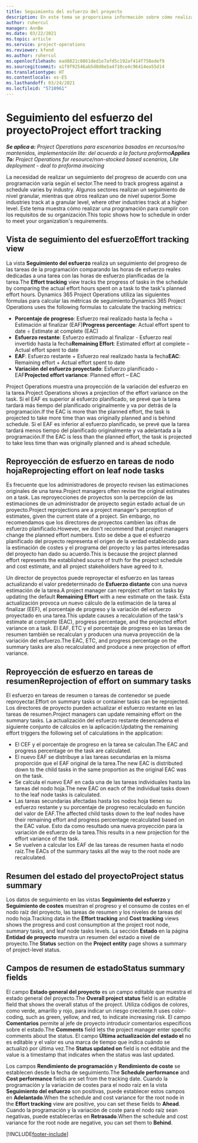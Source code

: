 ```yaml
---
title: Seguimiento del esfuerzo del proyecto
description: En este tema se proporciona información sobre cómo realizar un seguimiento de esfuerzo en el progreso y el progreso del trabajo.
author: ruhercul
manager: AnnBe
ms.date: 03/22/2021
ms.topic: article
ms.service: project-operations
ms.reviewer: kfend
ms.author: ruhercul
ms.openlocfilehash: ead8821c8861ded1e7afd5c192af414f758edef9
ms.sourcegitcommit: a1f9f92546ab5d8d8e5a4710ce4c96414ea55d14
ms.translationtype: HT
ms.contentlocale: es-ES
ms.lasthandoff: 03/24/2021
ms.locfileid: "5710961"
---
```

# <a name="project-effort-tracking"></a><span data-ttu-id="5f2fa-103">Seguimiento del esfuerzo del proyecto</span><span class="sxs-lookup"><span data-stu-id="5f2fa-103">Project effort tracking</span></span>

<span data-ttu-id="5f2fa-104">_**Se aplica a:** Project Operations para escenarios basados en recursos/no mantenidos, implementación lite: del acuerdo a la factura proforma_</span><span class="sxs-lookup"><span data-stu-id="5f2fa-104">_**Applies To:** Project Operations for resource/non-stocked based scenarios, Lite deployment - deal to proforma invoicing_</span></span>

<span data-ttu-id="5f2fa-105">La necesidad de realizar un seguimiento del progreso de acuerdo con una programación varía según el sector.</span><span class="sxs-lookup"><span data-stu-id="5f2fa-105">The need to track progress against a schedule varies by industry.</span></span> <span data-ttu-id="5f2fa-106">Algunos sectores realizan un seguimiento de nivel granular, mientras que otros realizan uno de nivel superior.</span><span class="sxs-lookup"><span data-stu-id="5f2fa-106">Some industries track at a granular level, where other industries track at a higher level.</span></span> <span data-ttu-id="5f2fa-107">Este tema muestra cómo realizar una programación para cumplir con los requisitos de su organización.</span><span class="sxs-lookup"><span data-stu-id="5f2fa-107">This topic shows how to schedule in order to meet your organization's requirements.</span></span>

## <a name="effort-tracking-view"></a><span data-ttu-id="5f2fa-108">Vista de seguimiento del esfuerzo</span><span class="sxs-lookup"><span data-stu-id="5f2fa-108">Effort tracking view</span></span>

<span data-ttu-id="5f2fa-109">La vista **Seguimiento del esfuerzo** realiza un seguimiento del progreso de las tareas de la programación comparando las horas de esfuerzo reales dedicadas a una tarea con las horas de esfuerzo planificadas de la tarea.</span><span class="sxs-lookup"><span data-stu-id="5f2fa-109">The **Effort tracking** view tracks the progress of tasks in the schedule by comparing the actual effort hours spent on a task to the task's planned effort hours.</span></span> <span data-ttu-id="5f2fa-110">Dynamics 365 Project Operations utiliza las siguientes fórmulas para calcular las métricas de seguimiento:</span><span class="sxs-lookup"><span data-stu-id="5f2fa-110">Dynamics 365 Project Operations uses the following formulas to calculate the tracking metrics:</span></span>

- <span data-ttu-id="5f2fa-111">**Porcentaje de progreso**: Esfuerzo real realizado hasta la fecha ÷ Estimación al finalizar (EAF)</span><span class="sxs-lookup"><span data-stu-id="5f2fa-111">**Progress percentage**: Actual effort spent to date ÷ Estimate at complete (EAC)</span></span> 
- <span data-ttu-id="5f2fa-112">**Esfuerzo restante**: Esfuerzo estimado al finalizar - Esfuerzo real invertido hasta la fecha</span><span class="sxs-lookup"><span data-stu-id="5f2fa-112">**Remaining Effort**: Estimated effort at complete – Actual effort spent to date</span></span> 
- <span data-ttu-id="5f2fa-113">**EAF**: Esfuerzo restante + Esfuerzo real realizado hasta la fecha</span><span class="sxs-lookup"><span data-stu-id="5f2fa-113">**EAC**: Remaining effort + Actual effort spent to date</span></span> 
- <span data-ttu-id="5f2fa-114">**Variación del esfuerzo proyectado**: Esfuerzo planificado - EAF</span><span class="sxs-lookup"><span data-stu-id="5f2fa-114">**Projected effort variance**: Planned effort – EAC</span></span>

<span data-ttu-id="5f2fa-115">Project Operations muestra una proyección de la variación del esfuerzo en la tarea.</span><span class="sxs-lookup"><span data-stu-id="5f2fa-115">Project Operations shows a projection of the effort variance on the task.</span></span> <span data-ttu-id="5f2fa-116">Si el EAF es superior al esfuerzo planificado, se prevé que la tarea tardará más tiempo del planificado originalmente y va por detrás de la programación.</span><span class="sxs-lookup"><span data-stu-id="5f2fa-116">If the EAC is more than the planned effort, the task is projected to take more time than was originally planned and is behind schedule.</span></span> <span data-ttu-id="5f2fa-117">Si el EAF es inferior al esfuerzo planificado, se prevé que la tarea tardará menos tiempo del planificado originalmente y va adelantada a la programación.</span><span class="sxs-lookup"><span data-stu-id="5f2fa-117">If the EAC is less than the planned effort, the task is projected to take less time than was originally planned and is ahead schedule.</span></span>

## <a name="reprojecting-effort-on-leaf-node-tasks"></a><span data-ttu-id="5f2fa-118">Reproyección de esfuerzo en tareas de nodo hoja</span><span class="sxs-lookup"><span data-stu-id="5f2fa-118">Reprojecting effort on leaf node tasks</span></span>

<span data-ttu-id="5f2fa-119">Es frecuente que los administradores de proyecto revisen las estimaciones originales de una tarea.</span><span class="sxs-lookup"><span data-stu-id="5f2fa-119">Project managers often revise the original estimates on a task.</span></span> <span data-ttu-id="5f2fa-120">Las reproyecciones de proyectos son la percepción de las estimaciones de un administrador de proyecto según estado actual de un proyecto.</span><span class="sxs-lookup"><span data-stu-id="5f2fa-120">Project reprojections are a project manager's perception of estimates, given the current state of a project.</span></span> <span data-ttu-id="5f2fa-121">Sin embargo, no recomendamos que los directores de proyectos cambien las cifras de esfuerzo planificado.</span><span class="sxs-lookup"><span data-stu-id="5f2fa-121">However, we don't recommend that project managers change the planned effort numbers.</span></span> <span data-ttu-id="5f2fa-122">Esto se debe a que el esfuerzo planificado del proyecto representa el origen de la verdad establecido para la estimación de costes y el programa del proyecto y las partes interesadas del proyecto han dado su acuerdo.</span><span class="sxs-lookup"><span data-stu-id="5f2fa-122">This is because the project planned effort represents the established source of truth for the project schedule and cost estimate, and all project stakeholders have agreed to it.</span></span>

<span data-ttu-id="5f2fa-123">Un director de proyectos puede reproyectar el esfuerzo en las tareas actualizando el valor predeterminado de **Esfuerzo distante** con una nueva estimación de la tarea.</span><span class="sxs-lookup"><span data-stu-id="5f2fa-123">A project manager can reproject effort on tasks by updating the default **Remaining Effort** with a new estimate on the task.</span></span> <span data-ttu-id="5f2fa-124">Esta actualización provoca un nuevo cálculo de la estimación de la tarea al finalizar (EEF), el porcentaje de progreso y la variación del esfuerzo proyectado en una tarea.</span><span class="sxs-lookup"><span data-stu-id="5f2fa-124">This update causes a recalculation of the task's estimate at complete (EAC), progress percentage, and the projected effort variance on a task.</span></span> <span data-ttu-id="5f2fa-125">El EAF, ETC y el porcentaje de progreso en las tareas de resumen también se recalculan y producen una nueva proyección de la variación del esfuerzo.</span><span class="sxs-lookup"><span data-stu-id="5f2fa-125">The EAC, ETC, and progress percentage on the summary tasks are also recalculated and produce a new projection of effort variance.</span></span>

## <a name="reprojection-of-effort-on-summary-tasks"></a><span data-ttu-id="5f2fa-126">Reproyección de esfuerzo en tareas de resumen</span><span class="sxs-lookup"><span data-stu-id="5f2fa-126">Reprojection of effort on summary tasks</span></span>

<span data-ttu-id="5f2fa-127">El esfuerzo en tareas de resumen o tareas de contenedor se puede reproyectar.</span><span class="sxs-lookup"><span data-stu-id="5f2fa-127">Effort on summary tasks or container tasks can be reprojected.</span></span> <span data-ttu-id="5f2fa-128">Los directores de proyecto pueden actualizar el esfuerzo restante en las tareas de resumen.</span><span class="sxs-lookup"><span data-stu-id="5f2fa-128">Project managers can update remaining effort on the summary tasks.</span></span> <span data-ttu-id="5f2fa-129">La actualización del esfuerzo restante desencadena el siguiente conjunto de cálculos en la aplicación:</span><span class="sxs-lookup"><span data-stu-id="5f2fa-129">Updating the remaining effort triggers the following set of calculations in the application:</span></span>

- <span data-ttu-id="5f2fa-130">El CEF y el porcentaje de progreso en la tarea se calculan.</span><span class="sxs-lookup"><span data-stu-id="5f2fa-130">The EAC and progress percentage on the task are calculated.</span></span>
- <span data-ttu-id="5f2fa-131">El nuevo EAF se distribuye a las tareas secundarias en la misma proporción que el EAF original de la tarea.</span><span class="sxs-lookup"><span data-stu-id="5f2fa-131">The new EAC is distributed down to the child tasks in the same proportion as the original EAC was on the task.</span></span>
- <span data-ttu-id="5f2fa-132">Se calcula el nuevo EAF en cada una de las tareas individuales hasta las tareas del nodo hoja.</span><span class="sxs-lookup"><span data-stu-id="5f2fa-132">The new EAC on each of the individual tasks down to the leaf node tasks is calculated.</span></span> 
- <span data-ttu-id="5f2fa-133">Las tareas secundarias afectadas hasta los nodos hoja tienen su esfuerzo restante y su porcentaje de progreso recalculado en función del valor de EAF.</span><span class="sxs-lookup"><span data-stu-id="5f2fa-133">The affected child tasks down to the leaf nodes have their remaining effort and progress percentage recalculated based on the EAC value.</span></span> <span data-ttu-id="5f2fa-134">Esto da como resultado una nueva proyección para la variación de esfuerzo de la tarea.</span><span class="sxs-lookup"><span data-stu-id="5f2fa-134">This results in a new projection for the effort variance of the task.</span></span> 
- <span data-ttu-id="5f2fa-135">Se vuelven a calcular los EAF de las tareas de resumen hasta el nodo raíz.</span><span class="sxs-lookup"><span data-stu-id="5f2fa-135">The EACs of the summary tasks all the way to the root node are recalculated.</span></span>


## <a name="project-status-summary"></a><span data-ttu-id="5f2fa-136">Resumen del estado del proyecto</span><span class="sxs-lookup"><span data-stu-id="5f2fa-136">Project status summary</span></span>

<span data-ttu-id="5f2fa-137">Los datos de seguimiento en las vistas **Seguimiento del esfuerzo** y **Seguimiento de costes** muestran el progreso y el consumo de costes en el nodo raíz del proyecto, las tareas de resumen y los niveles de tareas del nodo hoja.</span><span class="sxs-lookup"><span data-stu-id="5f2fa-137">Tracking data in the **Effort tracking** and **Cost tracking** views shows the progress and cost consumption at the project root node, summary tasks, and leaf node tasks levels.</span></span> <span data-ttu-id="5f2fa-138">La sección **Estado** en la página **Entidad de proyecto** muestra un resumen del estado a nivel de proyecto.</span><span class="sxs-lookup"><span data-stu-id="5f2fa-138">The **Status** section on the **Project entity** page shows a summary of project-level status.</span></span>

## <a name="status-summary-fields"></a><span data-ttu-id="5f2fa-139">Campos de resumen de estado</span><span class="sxs-lookup"><span data-stu-id="5f2fa-139">Status summary fields</span></span>

<span data-ttu-id="5f2fa-140">El campo **Estado general del proyecto** es un campo editable que muestra el estado general del proyecto.</span><span class="sxs-lookup"><span data-stu-id="5f2fa-140">The **Overall project status** field is an editable field that shows the overall status of the project.</span></span> <span data-ttu-id="5f2fa-141">Utiliza códigos de colores, como verde, amarillo y rojo, para indicar un riesgo creciente.</span><span class="sxs-lookup"><span data-stu-id="5f2fa-141">It uses color-coding, such as green, yellow, and red, to indicate increasing risk.</span></span> <span data-ttu-id="5f2fa-142">El campo **Comentarios** permite al jefe de proyecto introducir comentarios específicos sobre el estado.</span><span class="sxs-lookup"><span data-stu-id="5f2fa-142">The **Comments** field lets the project manager enter specific comments about the status.</span></span> <span data-ttu-id="5f2fa-143">El campo **Última actualización del estado el** no es editable y el valor es una marca de tiempo que indica cuándo se actualizó por última vez.</span><span class="sxs-lookup"><span data-stu-id="5f2fa-143">The **Status updated on** field is not editable and the value is a timestamp that indicates when the status was last updated.</span></span>

<span data-ttu-id="5f2fa-144">Los campos **Rendimiento de programación** y **Rendimiento de coste** se establecen desde la fecha de seguimiento.</span><span class="sxs-lookup"><span data-stu-id="5f2fa-144">The **Schedule performance** and **Cost performance** fields are set from the tracking date.</span></span> <span data-ttu-id="5f2fa-145">Cuando la programación y la variación de costes para el nodo raíz en la vista **Seguimiento del esfuerzo** son positivas, puede establecer estos campos en **Adelantado**.</span><span class="sxs-lookup"><span data-stu-id="5f2fa-145">When the schedule and cost variance for the root node in the **Effort tracking** view are positive, you can set these fields to **Ahead**.</span></span> <span data-ttu-id="5f2fa-146">Cuando la programación y la variación de coste para el nodo raíz sean negativas, puede establecerlas en **Retrasado**.</span><span class="sxs-lookup"><span data-stu-id="5f2fa-146">When the schedule and cost variance for the root node are negative, you can set them to **Behind**.</span></span>


[!INCLUDE[footer-include](../includes/footer-banner.md)]
